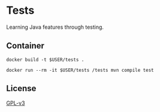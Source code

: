 # Tests

Learning Java features through testing. 

## Container

    docker build -t $USER/tests .

    docker run --rm -it $USER/tests /tests mvn compile test


## License

[GPL-v3](https://www.gnu.org/licenses/gpl-3.0.en.html)
